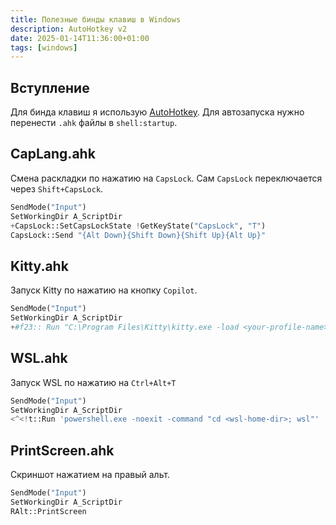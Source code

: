 ```yaml
---
title: Полезные бинды клавиш в Windows
description: AutoHotkey v2
date: 2025-01-14T11:36:00+01:00
tags: [windows]
---
```


## Вступление
Для бинда клавиш я использую [AutoHotkey](https://www.autohotkey.com/download/ahk-v2.exe). Для автозапуска нужно перенести `.ahk` файлы в `shell:startup`.
	
## CapLang.ahk
Смена раскладки по нажатию на `CapsLock`. Сам `CapsLock` переключается через `Shift+CapsLock`.

```python
SendMode("Input")
SetWorkingDir A_ScriptDir
+CapsLock::SetCapsLockState !GetKeyState("CapsLock", "T")
CapsLock::Send "{Alt Down}{Shift Down}{Shift Up}{Alt Up}"
```

## Kitty.ahk
Запуск Kitty по нажатию на кнопку `Copilot`.

```python
SendMode("Input")
SetWorkingDir A_ScriptDir
+#f23:: Run "C:\Program Files\Kitty\kitty.exe -load <your-profile-name>"
```

## WSL.ahk
Запуск WSL по нажатию на `Ctrl+Alt+T`

```python
SendMode("Input")
SetWorkingDir A_ScriptDir
<^<!t::Run 'powershell.exe -noexit -command "cd <wsl-home-dir>; wsl"'
```

## PrintScreen.ahk
Скриншот нажатием на правый альт.

```python
SendMode("Input")
SetWorkingDir A_ScriptDir
RAlt::PrintScreen
```
